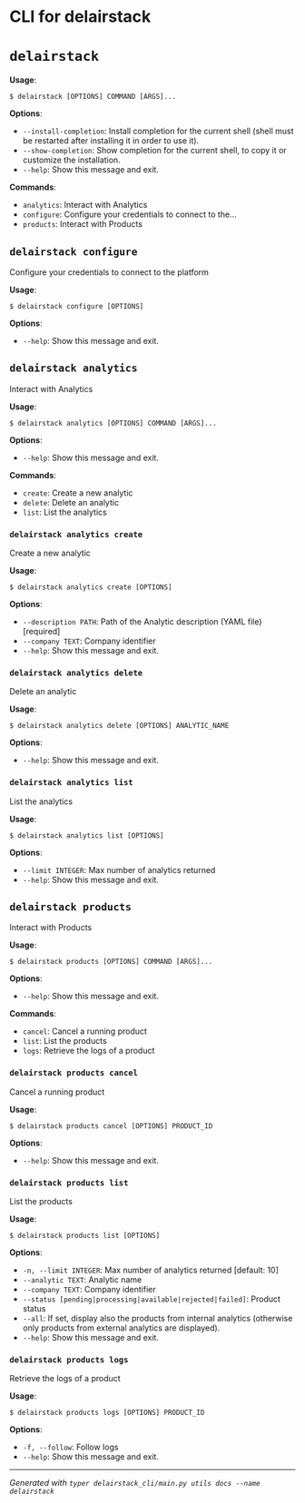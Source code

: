 # CLI for delairstack

# `delairstack`

**Usage**:

```console
$ delairstack [OPTIONS] COMMAND [ARGS]...
```

**Options**:

* `--install-completion`: Install completion for the current shell (shell must be restarted after installing it in order to use it).
* `--show-completion`: Show completion for the current shell, to copy it or customize the installation.
* `--help`: Show this message and exit.

**Commands**:

* `analytics`: Interact with Analytics
* `configure`: Configure your credentials to connect to the...
* `products`: Interact with Products

## `delairstack configure`

Configure your credentials to connect to the platform 

**Usage**:

```console
$ delairstack configure [OPTIONS]
```

**Options**:

* `--help`: Show this message and exit.

## `delairstack analytics`

Interact with Analytics

**Usage**:

```console
$ delairstack analytics [OPTIONS] COMMAND [ARGS]...
```

**Options**:

* `--help`: Show this message and exit.

**Commands**:

* `create`: Create a new analytic
* `delete`: Delete an analytic
* `list`: List the analytics

### `delairstack analytics create`

Create a new analytic 

**Usage**:

```console
$ delairstack analytics create [OPTIONS]
```

**Options**:

* `--description PATH`: Path of the Analytic description (YAML file)  [required]
* `--company TEXT`: Company identifier
* `--help`: Show this message and exit.

### `delairstack analytics delete`

Delete an analytic 

**Usage**:

```console
$ delairstack analytics delete [OPTIONS] ANALYTIC_NAME
```

**Options**:

* `--help`: Show this message and exit.

### `delairstack analytics list`

List the analytics 

**Usage**:

```console
$ delairstack analytics list [OPTIONS]
```

**Options**:

* `--limit INTEGER`: Max number of analytics returned
* `--help`: Show this message and exit.

## `delairstack products`

Interact with Products

**Usage**:

```console
$ delairstack products [OPTIONS] COMMAND [ARGS]...
```

**Options**:

* `--help`: Show this message and exit.

**Commands**:

* `cancel`: Cancel a running product
* `list`: List the products
* `logs`: Retrieve the logs of a product

### `delairstack products cancel`

Cancel a running product 

**Usage**:

```console
$ delairstack products cancel [OPTIONS] PRODUCT_ID
```

**Options**:

* `--help`: Show this message and exit.

### `delairstack products list`

List the products 

**Usage**:

```console
$ delairstack products list [OPTIONS]
```

**Options**:

* `-n, --limit INTEGER`: Max number of analytics returned  [default: 10]
* `--analytic TEXT`: Analytic name
* `--company TEXT`: Company identifier
* `--status [pending|processing|available|rejected|failed]`: Product status
* `--all`: If set, display also the products from internal analytics (otherwise only products from external analytics are displayed).
* `--help`: Show this message and exit.

### `delairstack products logs`

Retrieve the logs of a product 

**Usage**:

```console
$ delairstack products logs [OPTIONS] PRODUCT_ID
```

**Options**:

* `-f, --follow`: Follow logs
* `--help`: Show this message and exit.

---

*Generated with `typer delairstack_cli/main.py utils docs --name delairstack`*